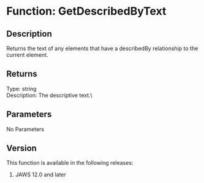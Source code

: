 # Function: GetDescribedByText

## Description

Returns the text of any elements that have a describedBy relationship to
the current element.

## Returns

Type: string\
Description: The descriptive text.\

## Parameters

No Parameters

## Version

This function is available in the following releases:

1.  JAWS 12.0 and later
